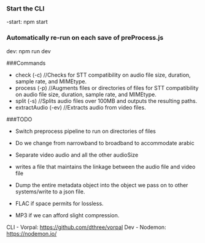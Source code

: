 
### Start the CLI
-start: npm start

### Automatically re-run on each save of preProcess.js
dev: npm run dev


###Commands
- check         (-c)   //Checks for STT compatibility on audio file size, duration, sample rate, and MIMEtype.
- process       (-p)   //Augments files or directories of files for STT compatibility on audio file size, duration, sample rate, and MIMEtype.
- split         (-s)   //Splits audio files over 100MB and outputs the resulting paths.       
- extractAudio  (-ev)  //Extracts audio from video files.


###TODO
- Switch preprocess pipeline to run on directories of files
- Do we change from narrowband to broadband to accommodate arabic
- Separate video audio and all the other audioSize
- writes a file that maintains the linkage between the audio file and video file
- Dump the entire metadata object into the object we pass on to other systems/write to a json file.

- FLAC if space permits for lossless.
- MP3 if we can afford slight compression.

CLI - Vorpal: https://github.com/dthree/vorpal
Dev - Nodemon: https://nodemon.io/
